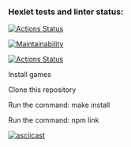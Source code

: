 ### Hexlet tests and linter status:
[![Actions Status](https://github.com/EgorUlitin/frontend-project-lvl1/workflows/hexlet-check/badge.svg)](https://github.com/EgorUlitin/frontend-project-lvl1/actions)

[![Maintainability](https://api.codeclimate.com/v1/badges/a99a88d28ad37a79dbf6/maintainability)](https://codeclimate.com/github/codeclimate/codeclimate/maintainability)

[![Actions Status](https://github.com/EgorUlitin/frontend-project-lvl1/workflows/linter-check/badge.svg)](https://github.com/EgorUlitin/frontend-project-lvl1/actions)

Install games

Clone this repository

Run the command: make install

Run the command: npm link

[![asciicast](https://asciinema.org/a/446216.svg)](https://asciinema.org/a/446216)